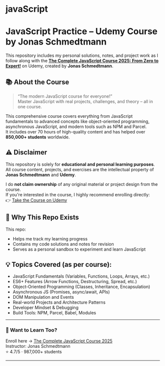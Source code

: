 # javaScript

# JavaScript Practice – Udemy Course by Jonas Schmedtmann

This repository includes my personal solutions, notes, and project work as I follow along with the **[The Complete JavaScript Course 2025: From Zero to Expert!](https://www.udemy.com/course/the-complete-javascript-course/)** on Udemy, created by **Jonas Schmedtmann**.

## 📚 About the Course

> “The modern JavaScript course for everyone!”  
> Master JavaScript with real projects, challenges, and theory – all in one course.

This comprehensive course covers everything from JavaScript fundamentals to advanced concepts like object-oriented programming, asynchronous JavaScript, and modern tools such as NPM and Parcel.  
It includes over 70 hours of high-quality content and has helped over **850,000+ students** worldwide.

## ⚠️ Disclaimer

This repository is solely for **educational and personal learning purposes**.  
All course content, projects, and exercises are the intellectual property of **Jonas Schmedtmann** and **Udemy**.

I do **not claim ownership** of any original material or project design from the course.  
If you're interested in the course, I highly recommend enrolling directly:  
👉 [Take the Course on Udemy](https://www.udemy.com/course/the-complete-javascript-course/)

## 🧠 Why This Repo Exists

This repo:
- Helps me track my learning progress
- Contains my code solutions and notes for revision
- Serves as a personal sandbox to experiment and learn JavaScript

## 💡 Topics Covered (as per course):
- JavaScript Fundamentals (Variables, Functions, Loops, Arrays, etc.)
- ES6+ Features (Arrow Functions, Destructuring, Spread, etc.)
- Object-Oriented Programming (Classes, Inheritance, Encapsulation)
- Asynchronous JS (Promises, async/await, APIs)
- DOM Manipulation and Events
- Real-world Projects and Architecture Patterns
- Developer Mindset & Debugging
- Build Tools: NPM, Parcel, Babel, Modules

---

### 🙋 Want to Learn Too?

Enroll here → [The Complete JavaScript Course 2025](https://www.udemy.com/course/the-complete-javascript-course/)  
Instructor: Jonas Schmedtmann  
⭐️ 4.7/5 · 987,000+ students

---

